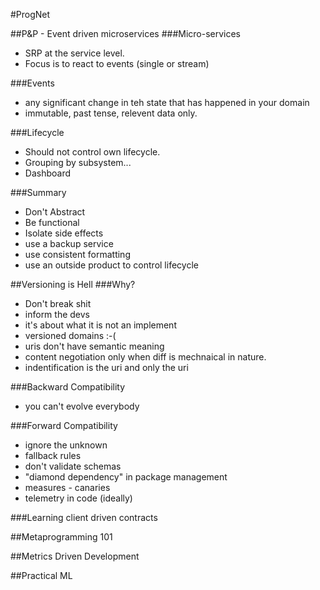#ProgNet

##P&P - Event driven microservices
###Micro-services
- SRP at the service level.
- Focus is to react to events (single or stream)

###Events
- any significant change in teh state that has happened in your domain
- immutable, past tense, relevent data only.

###Lifecycle
- Should not control own lifecycle.
- Grouping by subsystem...
- Dashboard

###Summary
- Don't Abstract 
- Be functional
- Isolate side effects
- use a backup service
- use consistent formatting
- use an outside product to control lifecycle

##Versioning is Hell
###Why?
- Don't break shit
- inform the devs 
- it's about what it is not an implement
- versioned domains :-(
- uris don't have semantic meaning
- content negotiation only when diff is mechnaical in nature.
- indentification is the uri and only the uri

###Backward Compatibility
- you can't evolve everybody

###Forward Compatibility
- ignore the unknown
- fallback rules
- don't validate schemas
- "diamond dependency" in package management
- measures - canaries
- telemetry in code (ideally)

###Learning
client driven contracts


##Metaprogramming 101


##Metrics Driven Development

##Practical ML